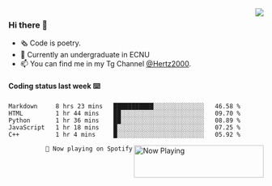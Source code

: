 <img  align="right" src="https://github-readme-stats.vercel.app/api?username=BillChen2K&show_icons=true&count_private=true&hide_title=true">

### Hi there 👋

- 🗞 Code is poetry.
- 🌱 Currently an undergraduate in ECNU
- 📫 You can find me in my Tg Channel [@Hertz2000](https://t.me/Hertz2000).

#### Coding status last week ⌨️

<!--START_SECTION:waka-->
```text
Markdown     8 hrs 23 mins   ███████████░░░░░░░░░░░░░░   46.58 % 
HTML         1 hr 44 mins    ██░░░░░░░░░░░░░░░░░░░░░░░   09.70 % 
Python       1 hr 36 mins    ██░░░░░░░░░░░░░░░░░░░░░░░   08.89 % 
JavaScript   1 hr 18 mins    █░░░░░░░░░░░░░░░░░░░░░░░░   07.25 % 
C++          1 hr 4 mins     █░░░░░░░░░░░░░░░░░░░░░░░░   05.92 %
```
<!--END_SECTION:waka-->


<div>
<a href="https://spotify-now-playing.billchen2k.vercel.app/now-playing?open">
   <img align="right" src="https://spotify-now-playing.billchen2k.vercel.app/now-playing" width="256" height="64" alt="Now Playing">
</a>
</div>

<div>
<p align="right"><code>🎵 Now playing on Spotify</code></p>
</div>

<!--
**BillChen2K/BillChen2K** is a ✨ _special_ ✨ repository because its `README.md` (this file) appears on your GitHub profile.

Here are some ideas to get you started:

- 🔭 I’m currently working on ...
- 🌱 I’m currently learning ...
- 👯 I’m looking to collaborate on ...
- 🤔 I’m looking for help with ...
- 💬 Ask me about ...
- 📫 How to reach me: ...
- 😄 Pronouns: ...
- ⚡ Fun fact: ...
-->
